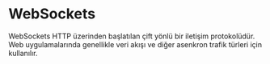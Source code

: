 # WebSockets 
WebSockets HTTP üzerinden başlatılan çift yönlü  bir iletişim protokolüdür. Web uygulamalarında genellikle veri akışı ve diğer asenkron trafik türleri için kullanılır.